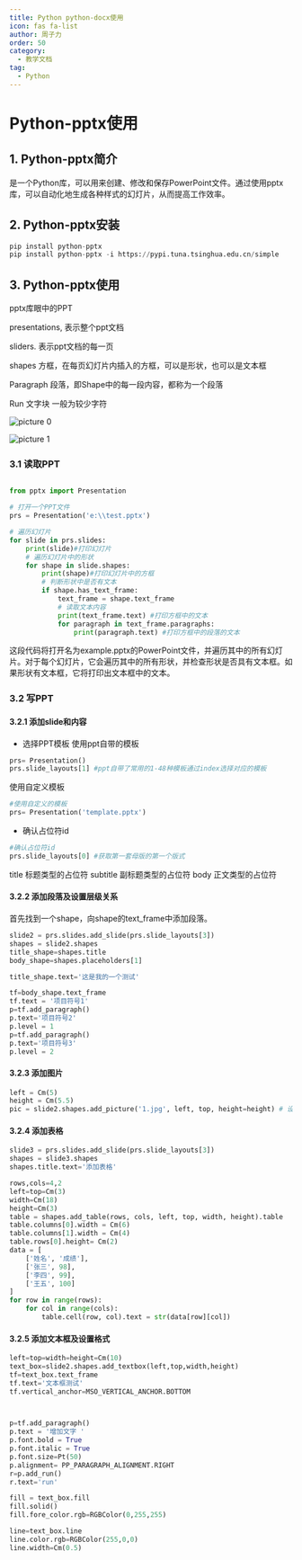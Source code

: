 ```yaml
---
title: Python python-docx使用
icon: fas fa-list
author: 周子力
order: 50
category:
  - 教学文档
tag:
  - Python
---
```


# Python-pptx使用
## 1. Python-pptx简介
是一个Python库，可以用来创建、修改和保存PowerPoint文件。通过使用pptx库，可以自动化地生成各种样式的幻灯片，从而提高工作效率。

## 2. Python-pptx安装
```python
pip install python-pptx
pip install python-pptx -i https://pypi.tuna.tsinghua.edu.cn/simple

```
## 3. Python-pptx使用
pptx库眼中的PPT


presentations, 表示整个ppt文档

sliders. 表示ppt文档的每一页

shapes 方框，在每页幻灯片内插入的方框，可以是形状，也可以是文本框

Paragraph 段落，即Shape中的每一段内容，都称为一个段落

Run 文字块 一般为较少字符


 ![picture 0](https://oss.docs.z-xin.net/1fc67ac5b6e11de1a7df116e917edc3d98d58480ab85c7e04a80090d9ad3f261.png)  

![picture 1](https://oss.docs.z-xin.net/593689ac96196a88e3eec2a60467a17ac1dfe562cf25661271830bfb55505e2b.png)  


### 3.1 读取PPT
```python

from pptx import Presentation

# 打开一个PPT文件
prs = Presentation('e:\\test.pptx')

# 遍历幻灯片
for slide in prs.slides:
    print(slide)#打印幻灯片
    # 遍历幻灯片中的形状
    for shape in slide.shapes:
        print(shape)#打印幻灯片中的方框
        # 判断形状中是否有文本
        if shape.has_text_frame:
            text_frame = shape.text_frame
            # 读取文本内容
            print(text_frame.text) #打印方框中的文本
            for paragraph in text_frame.paragraphs:
                print(paragraph.text) #打印方框中的段落的文本

```

这段代码将打开名为example.pptx的PowerPoint文件，并遍历其中的所有幻灯片。对于每个幻灯片，它会遍历其中的所有形状，并检查形状是否具有文本框。如果形状有文本框，它将打印出文本框中的文本。

### 3.2 写PPT
#### 3.2.1 添加slide和内容

- 选择PPT模板
使用ppt自带的模板
```python
prs= Presentation()
prs.slide_layouts[1] #ppt自带了常用的1-48种模板通过index选择对应的模板

```
使用自定义模板
```python
#使用自定义的模板
prs= Presentation('template.pptx')
```
- 确认占位符id
```python
#确认占位符id
prs.slide_layouts[0] #获取第一套母版的第一个版式
```

title 标题类型的占位符
subtitle 副标题类型的占位符
body 正文类型的占位符

#### 3.2.2 添加段落及设置层级关系
首先找到一个shape，向shape的text_frame中添加段落。
```python
slide2 = prs.slides.add_slide(prs.slide_layouts[3])
shapes = slide2.shapes
title_shape=shapes.title
body_shape=shapes.placeholders[1]

title_shape.text='这是我的一个测试'

tf=body_shape.text_frame
tf.text = '项目符号1'
p=tf.add_paragraph()
p.text='项目符号2'
p.level = 1
p=tf.add_paragraph()
p.text='项目符号3'
p.level = 2
```


#### 3.2.3 添加图片
```python
left = Cm(5)
height = Cm(5.5)
pic = slide2.shapes.add_picture('1.jpg', left, top, height=height) # 设置高度或宽度后会自适应
```


#### 3.2.4 添加表格
```python
slide3 = prs.slides.add_slide(prs.slide_layouts[3])
shapes = slide3.shapes
shapes.title.text='添加表格'

rows,cols=4,2
left=top=Cm(3)
width=Cm(18)
height=Cm(3)
table = shapes.add_table(rows, cols, left, top, width, height).table
table.columns[0].width = Cm(6)
table.columns[1].width = Cm(4)
table.rows[0].height= Cm(2)
data = [
    ['姓名', '成绩'],
    ['张三', 98],
    ['李四', 99],
    ['王五', 100]
]
for row in range(rows):
    for col in range(cols):
        table.cell(row, col).text = str(data[row][col])
```
#### 3.2.5 添加文本框及设置格式
```python
left=top=width=height=Cm(10)
text_box=slide2.shapes.add_textbox(left,top,width,height)
tf=text_box.text_frame
tf.text='文本框测试'
tf.vertical_anchor=MSO_VERTICAL_ANCHOR.BOTTOM



p=tf.add_paragraph()
p.text = '增加文字 '
p.font.bold = True
p.font.italic = True
p.font.size=Pt(50)
p.alignment= PP_PARAGRAPH_ALIGNMENT.RIGHT
r=p.add_run()
r.text='run'

fill = text_box.fill
fill.solid()
fill.fore_color.rgb=RGBColor(0,255,255)

line=text_box.line
line.color.rgb=RGBColor(255,0,0)
line.width=Cm(0.5)
```
